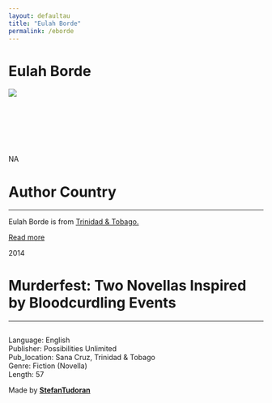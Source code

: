 ```yaml
---
layout: defaultau
title: "Eulah Borde"
permalink: /eborde
---
```

<!-- partial:index.partial.html -->
<div class="content">
    <h1>Eulah Borde</h1>
    <div class="quote">
        <div><img src="NA" class="logo"></div>
    </div>
    <div class="timeline">
        <div style="padding-bottom:100px;"></div>
        <div class="block">
            <div class="date right"><p class="right"> NA </p></div>
            <div class="dot"></div>
            <div class="left first">
            <div class="author_country">
                <h1>Author Country</h1><hr>
          <div class="aclocation">  <p>Eulah Borde is from <a href="http://localhost:4000/3">Trinidad & Tobago.</a></p> </div>
              <div class="acreadmore">  <a href="#" target="_blank">Read more</a> </div>
            </div>
            </div>
        </div>
        <div class="block">
            <div class="date left"><p class="left">2014</p></div>
            <div class="dot"></div>
            <div class="right">
                <h1>Murderfest: Two Novellas Inspired by Bloodcurdling Events</h1><hr>
                <p><img src=""></p>
                <p>
                Language: English<br/>
                Publisher: Possibilities Unlimited<br/>
                Pub_location: Sana Cruz, Trinidad & Tobago<br/>
                Genre: Fiction (Novella)<br/>
                Length: 57</p>
            </div>
        </div>
        <div id="footer">
        <p id="copyright">Made by&nbsp;<strong><a href="https://www.linkedin.com/in/nicolae-stefan-tudoran-b02291127/" target="_blank">StefanTudoran</a></strong></p>
    </div>
</div>
<!-- partial -->
  <script src='https://cdnjs.cloudflare.com/ajax/libs/jquery/3.1.1/jquery.min.js'></script><script  src="assets/js/authorscript.js"></script>
